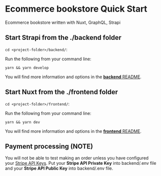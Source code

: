 # Ecommerce bookstore Quick Start

Ecommerce bookstore written with Nuxt, GraphQL, Strapi

## Start Strapi from the ./backend folder

`cd <project-folder>/backend/`:

Run the following from your command line:

```
yarn && yarn develop
```

You will find more information and options in the [**backend** README](./backend).

## Start Nuxt from the ./frontend folder

`cd <project-folder>/frontend/`:

Run the following from your command line:

```
yarn && yarn dev
```

You will find more information and options in the [**frontend** README](./frontend).

## Payment processing (NOTE)
You will not be able to test making an order unless you have configured your [Stripe API Keys](https://dashboard.stripe.com/account/apikeys).
Put your **Stripe API Private Key** into backend/.env file and your **Stripe API Public Key** into backend/.env file.